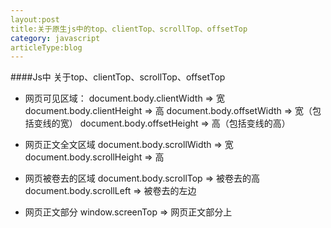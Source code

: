 ```yaml
---
layout:post
title:关于原生js中的top、clientTop、scrollTop、offsetTop
category: javascript
articleType:blog
---
```


####Js中 关于top、clientTop、scrollTop、offsetTop
- 网页可见区域：
	document.body.clientWidth => 宽
	document.body.clientHeight => 高
	document.body.offsetWidth  => 宽（包括变线的宽）
	document.body.offsetHeight => 高（包括变线的高）
	
- 网页正文全文区域
	document.body.scrollWidth => 宽
	document.body.scrollHeight => 高
	
- 网页被卷去的区域
	document.body.scrollTop => 被卷去的高
	document.body.scrollLeft => 被卷去的左边
	
- 网页正文部分
	window.screenTop => 网页正文部分上

